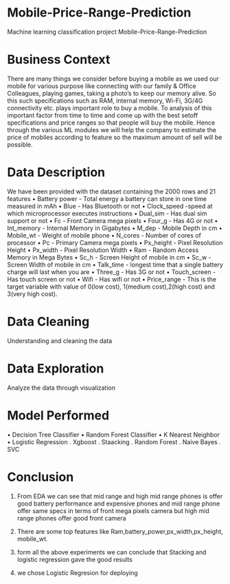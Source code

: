 # Mobile-Price-Range-Prediction
Machine learning classification project Mobile-Price-Range-Prediction

# Business Context
There are many things we consider before buying a mobile as we used our mobile for various purpose like connecting with our family & Office Colleagues, playing games, taking a photo’s to keep our memory alive. So this such specifications such as RAM, internal memory, Wi-Fi, 3G/4G connectivity etc. plays important role to buy a mobile. To analysis of this important factor from time to time and come up with the best setoff specifications and price ranges so that people will buy the mobile. Hence through the various ML modules we will help the company to estimate the price of mobiles according to feature so the maximum amount of sell will be possible.

# Data Description
We have been provided with the dataset containing the 2000 rows and 21 features • Battery power - Total energy a battery can store in one time measured in mAh • Blue - Has Bluetooth or not • Clock_speed -speed at which microprocessor executes instructions • Dual_sim - Has dual sim support or not • Fc - Front Camera mega pixels • Four_g - Has 4G or not • Int_memory - Internal Memory in Gigabytes • M_dep - Mobile Depth in cm • Mobile_wt - Weight of mobile phone • N_cores - Number of cores of processor • Pc - Primary Camera mega pixels • Px_height - Pixel Resolution Height • Px_width - Pixel Resolution Width • Ram - Random Access Memory in Mega Bytes • Sc_h - Screen Height of mobile in cm • Sc_w - Screen Width of mobile in cm • Talk_time - longest time that a single battery charge will last when you are • Three_g - Has 3G or not • Touch_screen - Has touch screen or not • Wifi - Has wifi or not • Price_range - This is the target variable with value of 0(low cost), 1(medium cost),2(high cost) and 3(very high cost).

# Data Cleaning
Understanding and cleaning the data

# Data Exploration
Analyze the data through visualization

# Model Performed

• Decision Tree Classifier • Random Forest Classifier • K Nearest Neighbor • Logistic Regression  . Xgboost . Staacking . Random Forest . Naive Bayes . SVC

# Conclusion
1. From EDA we can see that mid range and high mid range phones is offer good battery performance and expensive phones and mid range phone offer same specs in terms of front mega pixels camera but high mid range phones offer good front camera

2. There are some top features like Ram,battery_power,px_width,px_height,
mobile_wt.

3. form all the above experiments we can conclude that Stacking and logistic regression gave the good results

4. we chose Logistic Regresion for deploying
